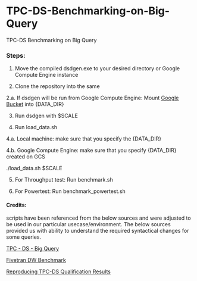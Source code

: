 # TPC-DS-Benchmarking-on-Big-Query
TPC-DS Benchmarking on Big Query 

### Steps: 

1. Move the compiled dsdgen.exe to your desired directory or Google Compute Engine instance

2. Clone the repository into the same 

2.a. If dsdgen will be run from Google Compute Engine: Mount [Google Bucket](https://cloud.google.com/storage/docs/gcs-fuse) into {DATA_DIR}

3. Run dsdgen with $SCALE 

4. Run load_data.sh

4.a. Local machine: make sure that you specify the {DATA_DIR}

4.b. Google Compute Engine: make sure that you specify {DATA_DIR} created on GCS

./load_data.sh $SCALE 

5. For Throughput test: Run benchmark.sh  

6. For Powertest: Run benchmark_powertest.sh

#### Credits: 

scripts have been referenced from the below sources and were adjusted to be used in our particular usecase/environment. 
The below sources provided us with ability to understand the required syntactical changes for some queries. 

[TPC - DS - Big Query](https://github.com/snithish/tpc-ds_big-query)

[Fivetran DW Benchmark](https://github.com/fivetran/benchmark)

[Reproducing TPC-DS Qualification Results](https://github.com/cwida/tpcds-result-reproduction)







